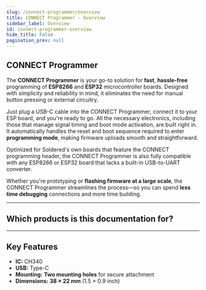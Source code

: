 ```yaml
---
slug: /connect-programmer/overview
title: CONNECT Programmer - Overview
sidebar_label: Overview
id: connect-programmer-overview 
hide_title: False
pagination_prev: null
---
```


## CONNECT Programmer

The **CONNECT Programmer** is your go-to solution for **fast**, **hassle-free** programming of **ESP8266** and **ESP32** microcontroller boards. Designed with simplicity and reliability in mind, it eliminates the need for manual button pressing or external circuitry.

Just plug a USB-C cable into the CONNECT Programmer, connect it to your ESP board, and you're ready to go. All the necessary electronics, including those that manage signal timing and boot mode activation, are built right in. It automatically handles the reset and boot sequence required to enter **programming mode**, making firmware uploads smooth and straightforward.

Optimized for Soldered's own boards that feature the CONNECT programming header, the CONNECT Programmer is also fully compatible with any ESP8266 or ESP32 board that lacks a built-in USB-to-UART converter.

Whether you're prototyping or **flashing firmware at a large scale**, the CONNECT Programmer streamlines the process—so you can spend **less time debugging** connections and more time building.

<CenteredImage src="/img/connect-programmer/333073.jpg" alt="CONNECT programmer" caption="CONNECT programmer" />

---

## Which products is this documentation for?

<QuickLink 
  title="CONNECT Programmer" 
  description="333073"
  url="https://soldered.com/product/connect-programmer/"
  image="/img/connect-programmer/333073.jpg" 
/>

---

## Key Features

- **IC:** CH340  
- **USB:** Type-C  
- **Mounting:** **Two mounting holes** for secure attachment  
- **Dimensions:** **38 × 22 mm** (1.5 × 0.9 inch)